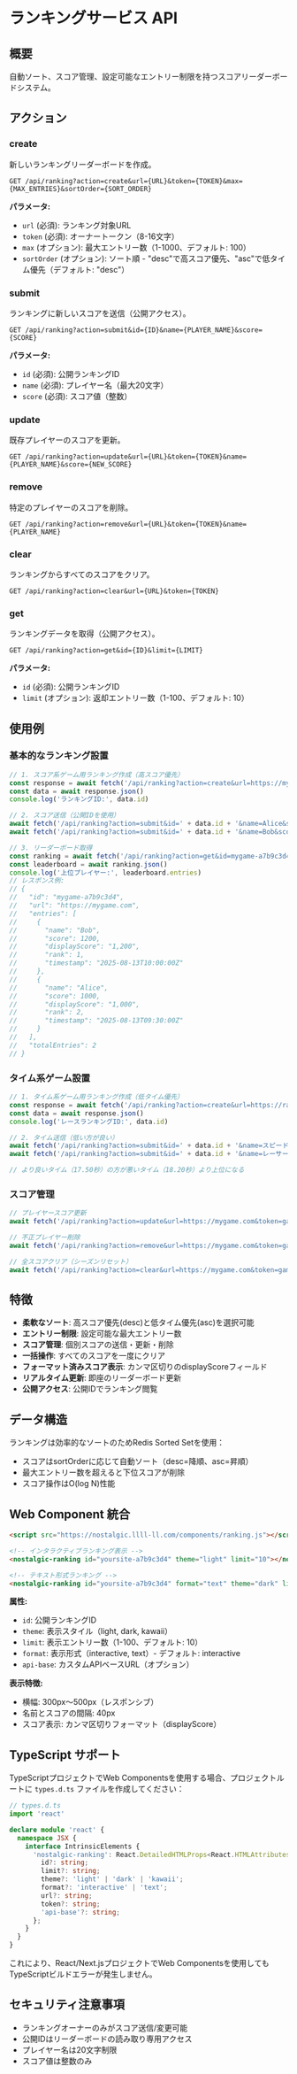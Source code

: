 # ランキングサービス API

## 概要

自動ソート、スコア管理、設定可能なエントリー制限を持つスコアリーダーボードシステム。

## アクション

### create
新しいランキングリーダーボードを作成。

```
GET /api/ranking?action=create&url={URL}&token={TOKEN}&max={MAX_ENTRIES}&sortOrder={SORT_ORDER}
```

**パラメータ:**
- `url` (必須): ランキング対象URL
- `token` (必須): オーナートークン（8-16文字）
- `max` (オプション): 最大エントリー数（1-1000、デフォルト: 100）
- `sortOrder` (オプション): ソート順 - "desc"で高スコア優先、"asc"で低タイム優先（デフォルト: "desc"）

### submit
ランキングに新しいスコアを送信（公開アクセス）。

```
GET /api/ranking?action=submit&id={ID}&name={PLAYER_NAME}&score={SCORE}
```

**パラメータ:**
- `id` (必須): 公開ランキングID
- `name` (必須): プレイヤー名（最大20文字）
- `score` (必須): スコア値（整数）

### update
既存プレイヤーのスコアを更新。

```
GET /api/ranking?action=update&url={URL}&token={TOKEN}&name={PLAYER_NAME}&score={NEW_SCORE}
```

### remove
特定のプレイヤーのスコアを削除。

```
GET /api/ranking?action=remove&url={URL}&token={TOKEN}&name={PLAYER_NAME}
```

### clear
ランキングからすべてのスコアをクリア。

```
GET /api/ranking?action=clear&url={URL}&token={TOKEN}
```

### get
ランキングデータを取得（公開アクセス）。

```
GET /api/ranking?action=get&id={ID}&limit={LIMIT}
```

**パラメータ:**
- `id` (必須): 公開ランキングID
- `limit` (オプション): 返却エントリー数（1-100、デフォルト: 10）

## 使用例

### 基本的なランキング設置
```javascript
// 1. スコア系ゲーム用ランキング作成（高スコア優先）
const response = await fetch('/api/ranking?action=create&url=https://mygame.com&token=game-secret&max=50&sortOrder=desc')
const data = await response.json()
console.log('ランキングID:', data.id)

// 2. スコア送信（公開IDを使用）
await fetch('/api/ranking?action=submit&id=' + data.id + '&name=Alice&score=1000')
await fetch('/api/ranking?action=submit&id=' + data.id + '&name=Bob&score=1200')

// 3. リーダーボード取得
const ranking = await fetch('/api/ranking?action=get&id=mygame-a7b9c3d4&limit=10')
const leaderboard = await ranking.json()
console.log('上位プレイヤー:', leaderboard.entries)
// レスポンス例:
// {
//   "id": "mygame-a7b9c3d4",
//   "url": "https://mygame.com",
//   "entries": [
//     {
//       "name": "Bob",
//       "score": 1200,
//       "displayScore": "1,200",
//       "rank": 1,
//       "timestamp": "2025-08-13T10:00:00Z"
//     },
//     {
//       "name": "Alice",
//       "score": 1000,
//       "displayScore": "1,000",
//       "rank": 2,
//       "timestamp": "2025-08-13T09:30:00Z"
//     }
//   ],
//   "totalEntries": 2
// }
```

### タイム系ゲーム設置
```javascript
// 1. タイム系ゲーム用ランキング作成（低タイム優先）
const response = await fetch('/api/ranking?action=create&url=https://racegame.com&token=race-secret&max=100&sortOrder=asc')
const data = await response.json()
console.log('レースランキングID:', data.id)

// 2. タイム送信（低い方が良い）
await fetch('/api/ranking?action=submit&id=' + data.id + '&name=スピードスター&score=1750&displayScore=17.50秒')
await fetch('/api/ranking?action=submit&id=' + data.id + '&name=レーサー&score=1820&displayScore=18.20秒')

// より良いタイム（17.50秒）の方が悪いタイム（18.20秒）より上位になる
```

### スコア管理
```javascript
// プレイヤースコア更新
await fetch('/api/ranking?action=update&url=https://mygame.com&token=game-secret&name=Alice&score=1500')

// 不正プレイヤー削除
await fetch('/api/ranking?action=remove&url=https://mygame.com&token=game-secret&name=Cheater')

// 全スコアクリア（シーズンリセット）
await fetch('/api/ranking?action=clear&url=https://mygame.com&token=game-secret')
```

## 特徴

- **柔軟なソート**: 高スコア優先(desc)と低タイム優先(asc)を選択可能
- **エントリー制限**: 設定可能な最大エントリー数
- **スコア管理**: 個別スコアの送信・更新・削除
- **一括操作**: すべてのスコアを一度にクリア
- **フォーマット済みスコア表示**: カンマ区切りのdisplayScoreフィールド
- **リアルタイム更新**: 即座のリーダーボード更新
- **公開アクセス**: 公開IDでランキング閲覧

## データ構造

ランキングは効率的なソートのためRedis Sorted Setを使用：
- スコアはsortOrderに応じて自動ソート（desc=降順、asc=昇順）
- 最大エントリー数を超えると下位スコアが削除
- スコア操作はO(log N)性能

## Web Component 統合

```html
<script src="https://nostalgic.llll-ll.com/components/ranking.js"></script>

<!-- インタラクティブランキング表示 -->
<nostalgic-ranking id="yoursite-a7b9c3d4" theme="light" limit="10"></nostalgic-ranking>

<!-- テキスト形式ランキング -->
<nostalgic-ranking id="yoursite-a7b9c3d4" format="text" theme="dark" limit="5"></nostalgic-ranking>
```

**属性:**
- `id`: 公開ランキングID
- `theme`: 表示スタイル（light, dark, kawaii）
- `limit`: 表示エントリー数（1-100、デフォルト: 10）
- `format`: 表示形式（interactive, text）- デフォルト: interactive
- `api-base`: カスタムAPIベースURL（オプション）

**表示特徴:**
- 横幅: 300px～500px（レスポンシブ）
- 名前とスコアの間隔: 40px
- スコア表示: カンマ区切りフォーマット（displayScore）

## TypeScript サポート

TypeScriptプロジェクトでWeb Componentsを使用する場合、プロジェクトルートに `types.d.ts` ファイルを作成してください：

```typescript
// types.d.ts
import 'react'

declare module 'react' {
  namespace JSX {
    interface IntrinsicElements {
      'nostalgic-ranking': React.DetailedHTMLProps<React.HTMLAttributes<HTMLElement>, HTMLElement> & {
        id?: string;
        limit?: string;
        theme?: 'light' | 'dark' | 'kawaii';
        format?: 'interactive' | 'text';
        url?: string;
        token?: string;
        'api-base'?: string;
      };
    }
  }
}
```

これにより、React/Next.jsプロジェクトでWeb Componentsを使用してもTypeScriptビルドエラーが発生しません。

## セキュリティ注意事項

- ランキングオーナーのみがスコア送信/変更可能
- 公開IDはリーダーボードの読み取り専用アクセス
- プレイヤー名は20文字制限
- スコア値は整数のみ